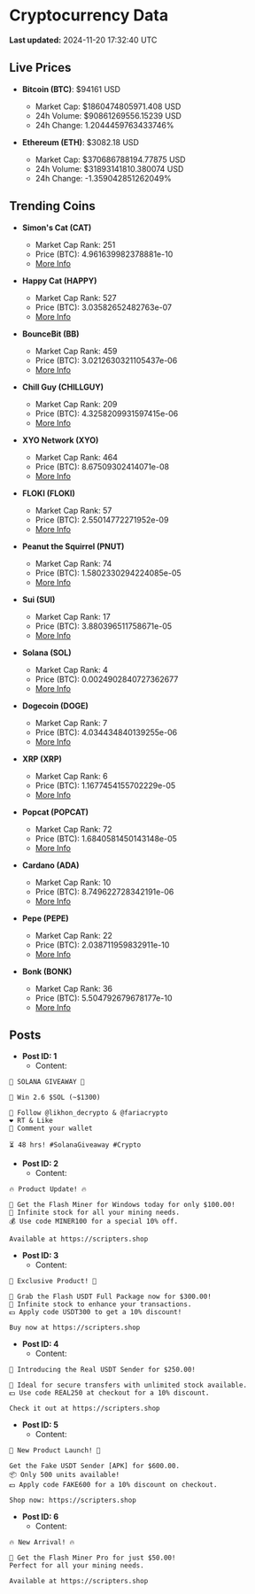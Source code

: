 # Cryptocurrency Data

**Last updated:** 2024-11-20 17:32:40 UTC

## Live Prices
- **Bitcoin (BTC)**: $94161 USD
  - Market Cap: $1860474805971.408 USD
  - 24h Volume: $90861269556.15239 USD
  - 24h Change: 1.2044459763433746%

- **Ethereum (ETH)**: $3082.18 USD
  - Market Cap: $370686788194.77875 USD
  - 24h Volume: $31893141810.380074 USD
  - 24h Change: -1.359042851262049%

## Trending Coins
- **Simon's Cat (CAT)**
  - Market Cap Rank: 251
  - Price (BTC): 4.961639982378881e-10
  - [More Info](https://www.coingecko.com/en/coins/simons-cat)

- **Happy Cat (HAPPY)**
  - Market Cap Rank: 527
  - Price (BTC): 3.03582652482763e-07
  - [More Info](https://www.coingecko.com/en/coins/happycat)

- **BounceBit (BB)**
  - Market Cap Rank: 459
  - Price (BTC): 3.0212630321105437e-06
  - [More Info](https://www.coingecko.com/en/coins/bouncebit)

- **Chill Guy (CHILLGUY)**
  - Market Cap Rank: 209
  - Price (BTC): 4.3258209931597415e-06
  - [More Info](https://www.coingecko.com/en/coins/chill-guy)

- **XYO Network (XYO)**
  - Market Cap Rank: 464
  - Price (BTC): 8.67509302414071e-08
  - [More Info](https://www.coingecko.com/en/coins/xyo-network)

- **FLOKI (FLOKI)**
  - Market Cap Rank: 57
  - Price (BTC): 2.55014772271952e-09
  - [More Info](https://www.coingecko.com/en/coins/floki)

- **Peanut the Squirrel (PNUT)**
  - Market Cap Rank: 74
  - Price (BTC): 1.5802330294224085e-05
  - [More Info](https://www.coingecko.com/en/coins/peanut-the-squirrel)

- **Sui (SUI)**
  - Market Cap Rank: 17
  - Price (BTC): 3.880396511758671e-05
  - [More Info](https://www.coingecko.com/en/coins/sui)

- **Solana (SOL)**
  - Market Cap Rank: 4
  - Price (BTC): 0.0024902840727362677
  - [More Info](https://www.coingecko.com/en/coins/solana)

- **Dogecoin (DOGE)**
  - Market Cap Rank: 7
  - Price (BTC): 4.034434840139255e-06
  - [More Info](https://www.coingecko.com/en/coins/dogecoin)

- **XRP (XRP)**
  - Market Cap Rank: 6
  - Price (BTC): 1.1677454155702229e-05
  - [More Info](https://www.coingecko.com/en/coins/xrp)

- **Popcat (POPCAT)**
  - Market Cap Rank: 72
  - Price (BTC): 1.6840581450143148e-05
  - [More Info](https://www.coingecko.com/en/coins/popcat)

- **Cardano (ADA)**
  - Market Cap Rank: 10
  - Price (BTC): 8.749622728342191e-06
  - [More Info](https://www.coingecko.com/en/coins/cardano)

- **Pepe (PEPE)**
  - Market Cap Rank: 22
  - Price (BTC): 2.038711959832911e-10
  - [More Info](https://www.coingecko.com/en/coins/pepe)

- **Bonk (BONK)**
  - Market Cap Rank: 36
  - Price (BTC): 5.504792679678177e-10
  - [More Info](https://www.coingecko.com/en/coins/bonk)

## Posts
- **Post ID: 1**
  - Content:
```
🚀 SOLANA GIVEAWAY 🚀

🎁 Win 2.6 $SOL (~$1300)

🤝 Follow @likhon_decrypto & @fariacrypto
❤️ RT & Like
💬 Comment your wallet

⏳ 48 hrs! #SolanaGiveaway #Crypto
```

- **Post ID: 2**
  - Content:
```
🔥 Product Update! 🔥

🚀 Get the Flash Miner for Windows today for only $100.00!
🔋 Infinite stock for all your mining needs.
💰 Use code MINER100 for a special 10% off.

Available at https://scripters.shop
```

- **Post ID: 3**
  - Content:
```
🎁 Exclusive Product! 🎁

💸 Grab the Flash USDT Full Package now for $300.00!
🎉 Infinite stock to enhance your transactions.
💵 Apply code USDT300 to get a 10% discount!

Buy now at https://scripters.shop
```

- **Post ID: 4**
  - Content:
```
💎 Introducing the Real USDT Sender for $250.00!

💼 Ideal for secure transfers with unlimited stock available.
💵 Use code REAL250 at checkout for a 10% discount.

Check it out at https://scripters.shop
```

- **Post ID: 5**
  - Content:
```
🚀 New Product Launch! 🚀

Get the Fake USDT Sender [APK] for $600.00.
📦 Only 500 units available!
💵 Apply code FAKE600 for a 10% discount on checkout.

Shop now: https://scripters.shop
```

- **Post ID: 6**
  - Content:
```
🔥 New Arrival! 🔥

💸 Get the Flash Miner Pro for just $50.00!
Perfect for all your mining needs.

Available at https://scripters.shop
```

